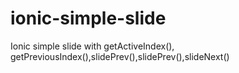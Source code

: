 # ionic-simple-slide
Ionic simple slide with getActiveIndex(), getPreviousIndex(),slidePrev(),slidePrev(),slideNext()
